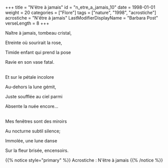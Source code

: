 +++
title = "N'être à jamais"
id = "n_etre_a_jamais_10"
date = 1998-01-01
weight = 20
categories = ["Flore"]
tags = ["nature", "1998", "acrostiche"]
acrostiche = "N'être à jamais"
LastModifierDisplayName = "Barbara Post"
verseLength = 8
+++

Naître à jamais, tombeau cristal,

Etreinte où sourirait la rose,

Timide enfant qui prend la pose

Ravie en son vase fatal.

 \
Et sur le pétale incolore

Au-dehors la lune gémit,

Juste soufflée au ciel parmi

Absente la nuée encore...

 \
Mes fenêtres sont des miroirs

Au nocturne subtil silence;

Immolée, une lune danse

Sur la fleur brisée, encensoirs.

{{% notice style="primary" %}}
Acrostiche : N'être à jamais
{{% /notice %}}
